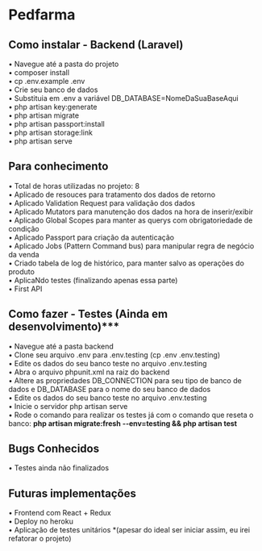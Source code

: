 # Pedfarma


## Como instalar - Backend (Laravel)

• Navegue até a pasta do projeto<br>
• composer install<br>
• cp .env.example .env<br>
• Crie seu banco de dados<br>
• Substituia em .env a variável DB_DATABASE=NomeDaSuaBaseAqui<br>
• php artisan key:generate<br>
• php artisan migrate<br>
• php artisan passport:install<br>
• php artisan storage:link<br>
• php artisan serve<br>



## Para conhecimento
• Total de horas utilizadas no projeto: 8<br>
• Aplicado de resouces para tratamento dos dados de retorno<br>
• Aplicado Validation Request para validação dos dados<br>
• Aplicado Mutators para manutenção dos dados na hora de inserir/exibir<br>
• Aplicado Global Scopes para manter as querys com obrigatoriedade de condição<br>
• Aplicado Passport para criação da autenticação<br>
• Aplicado Jobs (Pattern Command bus) para manipular regra de negócio da venda<br>
• Criado tabela de log de histórico, para manter salvo as operações do produto<br>
• AplicaNdo testes (finalizando apenas essa parte)<br>
• First API<br>


## Como fazer - Testes (Ainda em desenvolvimento)***

• Navegue até a pasta backend<br>
• Clone seu arquivo .env para .env.testing (cp .env .env.testing)<br>
• Edite os dados do seu banco teste no arquivo .env.testing <br>
• Abra o arquivo phpunit.xml na raiz do backend <br>
• Altere as propriedades DB_CONNECTION para seu tipo de banco de dados e DB_DATABASE para o nome do seu banco de dados<br>
• Edite os dados do seu banco teste no arquivo .env.testing<br>
• Inicie o servidor php artisan serve<br>
• Rode o comando para realizar os testes já com o comando que reseta o banco: **php artisan migrate:fresh --env=testing && php artisan test**<br>

## Bugs Conhecidos
• Testes ainda não finalizados


## Futuras implementações
• Frontend com React + Redux <br>
• Deploy no heroku<br>
• Aplicação de testes unitários *(apesar do ideal ser iniciar assim, eu irei refatorar o projeto)<br>


